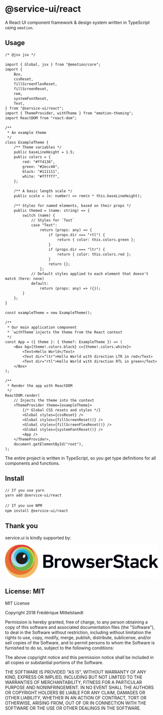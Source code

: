 # @service-ui/react

A React UI component framework & design system written in TypeScript using
`emotion`.

## Usage

```tsx
/* @jsx jsx */

import { Global, jsx } from "@emotion/core";
import {
    Box,
    cssReset,
    fillScreenFlexReset,
    fillScreenReset,
    rem,
    systemFontReset,
    Text,
} from "@service-ui/react";
import { ThemeProvider, withTheme } from "emotion-theming";
import ReactDOM from "react-dom";

/**
 * An example theme
 */
class ExampleTheme {
    /** Theme variables */
    public baseLineHeight = 1.5;
    public colors = {
        red: "#ff4136",
        green: "#2ecc40",
        black: "#111111",
        white: "#ffffff",
    };

    /** A basic length scale */
    public scale = (n: number) => rem(n * this.baseLineHeight);

    /** Styles for named elements, based on their props */
    public themed = (name: string) => {
        switch (name) {
            // Styles for `Text`
            case "Text":
                return (props: any) => {
                    if (props.dir === "rtl") {
                        return { color: this.colors.green };
                    }
                    if (props.dir === "ltr") {
                        return { color: this.colors.red };
                    }
                    return {};
                };
            // Default styles applied to each element that doesn't match (here: none)
            default:
                return (props: any) => ({});
        }
    };
}

const exampleTheme = new ExampleTheme();

/**
 * Our main application component
 * `withTheme`injects the theme from the React context
 */
const App = ({ theme }: { theme?: ExampleTheme }) => (
    <Box bg={theme!.colors.black} c={theme!.colors.white}>
        <Text>Hello World</Text>
        <Text dir="ltr">Hello World with direction LTR in red</Text>
        <Text dir="rtl">Hello World with direction RTL in green</Text>
    </Box>
);

/**
 * Render the app with ReactDOM
 */
ReactDOM.render(
    // Injects the theme into the context
    <ThemeProvider theme={exampleTheme}>
        {/* Global CSS resets and styles */}
        <Global styles={cssReset} />
        <Global styles={fillScreenReset()} />
        <Global styles={fillScreenFlexReset()} />
        <Global styles={systemFontReset()} />
        <App />
    </ThemeProvider>,
    document.getElementById("root"),
);
```

The entire project is written in TypeScript, so you get type definitions for all
components and functions.

## Install

```sh
// If you use yarn
yarn add @service-ui/react

// If you use NPM
npm install @service-ui/react
```

## Thank you

service.ui is kindly supported by:

<a href="https://www.browserstack.com" title="BrowserStack">
  <picture>
    <source srcset="./media/browserstack/Browserstack-logo.svg" type="image/svg+xml">
    <img src="./media/browserstack/Browserstack-logo@2x.png" alt="Browserstack">
  </picture>
</a>

## License: MIT

MIT License

Copyright 2018 Frédérique Mittelstaedt

Permission is hereby granted, free of charge, to any person obtaining a copy of
this software and associated documentation files (the "Software"), to deal in
the Software without restriction, including without limitation the rights to
use, copy, modify, merge, publish, distribute, sublicense, and/or sell copies of
the Software, and to permit persons to whom the Software is furnished to do so,
subject to the following conditions:

The above copyright notice and this permission notice shall be included in all
copies or substantial portions of the Software.

THE SOFTWARE IS PROVIDED "AS IS", WITHOUT WARRANTY OF ANY KIND, EXPRESS OR
IMPLIED, INCLUDING BUT NOT LIMITED TO THE WARRANTIES OF MERCHANTABILITY, FITNESS
FOR A PARTICULAR PURPOSE AND NONINFRINGEMENT. IN NO EVENT SHALL THE AUTHORS OR
COPYRIGHT HOLDERS BE LIABLE FOR ANY CLAIM, DAMAGES OR OTHER LIABILITY, WHETHER
IN AN ACTION OF CONTRACT, TORT OR OTHERWISE, ARISING FROM, OUT OF OR IN
CONNECTION WITH THE SOFTWARE OR THE USE OR OTHER DEALINGS IN THE SOFTWARE.
